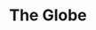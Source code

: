 ---
pid: FS308
title: The Globe
location_transcription: South Philly
zipcode: '19146'
outside_phl: 
neighborhood: Graduate Hospital,Naval Square,Southwest Center City
age: '15'
age_range: 13-19
instagram: 
image_file_name: FS_308.jpg
proposal_transcription: X'Mas
topic: Culture
topic_summary: '0'
type: Concrete,Image
keywords_other: snowglobe, christmas, celebration, winter, home
credit: Eric Harris
image_labels: 
twitter: 
facebook: 
permalink: "/monuments/fs308/"
layout: item-page
---